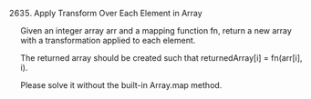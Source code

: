 2635. Apply Transform Over Each Element in Array

Given an integer array arr and a mapping function fn, return a new array with a transformation applied to each element.

The returned array should be created such that returnedArray[i] = fn(arr[i], i).

Please solve it without the built-in Array.map method.
